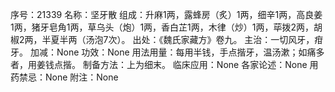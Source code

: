 序号：21339
名称：坚牙散
组成：升麻1两，露蜂房（炙）1两，细辛1两，高良姜1两，猪牙皂角1两，草乌头（炮）1两，香白芷1两，木律（炒）1两，荜拨2两，胡椒2两，半夏半两（汤泡7次）。
出处：《魏氏家藏方》卷九。
主治：一切风牙，疳牙。
加减：None
功效：None
用法用量：每用半钱，手点揩牙，温汤漱；如痛多者，用姜钱点揩。
制备方法：上为细末。
临床应用：None
各家论述：None
用药禁忌：None
附注：None
